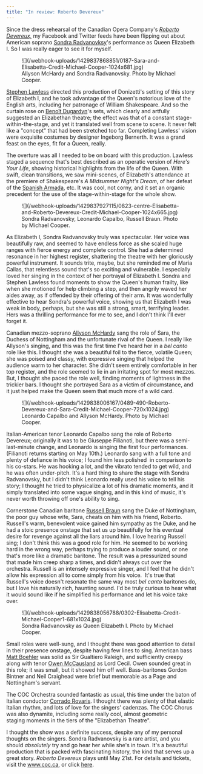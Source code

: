 ```yaml
---
title: "In review: Roberto Devereux"
---
```


Since the dress rehearsal of the Canadian Opera Company's [_Roberto Devereux,_](http://www.coc.ca/PerformancesAndTickets/1314Season/RobertoDevereux.aspx) my Facebook and Twitter feeds have been flipping out about American soprano [Sondra Radvanovksy](http://www.sondraradvanovsky.com/)'s performance as Queen Elizabeth I. So I was really eager to see it for myself.

<figure data-type="image">
![](/webhook-uploads/1429837868851/0187-Sara-and-Elisabetta-Credit-Michael-Cooper-1024x681.jpg)
<figcaption>Allyson McHardy and Sondra Radvanovsky. Photo by Michael Cooper.</figcaption>
</figure>

[Stephen Lawless](http://www.askonasholt.co.uk/artists/directors/stephen-lawless) directed this production of Donizetti's setting of this story of Elizabeth I, and he took advantage of the Queen's notorious love of the English arts, including her patronage of William Shakespeare. And so the curtain rose on [Benoît Dugardyn](http://www.b-dugardyn.be/)'s sets, which clearly and artfully suggested an Elizabethan theatre; the effect was that of a constant stage-within-the-stage, and yet it translated well from scene to scene. It never felt like a "concept" that had been stretched too far. Completing Lawless' vision were exquisite costumes by designer Ingeborg Bernerth. It was a grand feast on the eyes, fit for a Queen, really.

The overture was all I needed to be on board with this production. Lawless staged a sequence that's best described as an operatic version of _Here's Your Life_, showing historical highlights from the life of the Queen. With swift, clean transitions, we saw mini-scenes, of Elizabeth's attendance at the premiere of Shakespeare's _A Midsummer Night's Dream_, of her defeat of the [Spanish Armada](http://en.wikipedia.org/wiki/Spanish_Armada), etc. It was cool, not corny, and it set an organic precedent for the use of the stage-within-stage for the whole show.
<figure data-type="image">
![](/webhook-uploads/1429837927115/0823-centre-Elisabetta-and-Roberto-Devereux-Credit-Michael-Cooper-1024x665.jpg)
<figcaption>Sondra Radvanovsky, Leonardo Capalbo, Russell Braun. Photo by Michael Cooper.</figcaption>
</figure>

As Elizabeth I, Sondra Radvanovsky truly was spectacular. Her voice was beautifully raw, and seemed to have endless force as she scaled huge ranges with fierce energy and complete control. She had a determined resonance in her highest register, shattering the theatre with her gloriously powerful instrument. It sounds trite, maybe, but she reminded me of Maria Callas, that relentless sound that's so exciting and vulnerable. I especially loved her singing in the context of her portrayal of Elizabeth I. Sondra and Stephen Lawless found moments to show the Queen's human frailty, like when she motioned for help climbing a step, and then angrily waved her aides away, as if offended by their offering of their arm. It was wonderfully effective to hear Sondra's powerful voice, showing us that Elizabeth I was weak in body, perhaps, but she was still a strong, smart, terrifying leader. Hers was a thrilling performance for me to see, and I don't think I'll ever forget it.

Canadian mezzo-soprano [Allyson McHardy](http://www.allysonmchardy.com/) sang the role of Sara, the Duchess of Nottingham and the unfortunate rival of the Queen. I really like Allyson's singing, and this was the first time I've heard her in a _bel canto_ role like this. I thought she was a beautiful foil to the fierce, volatile Queen; she was poised and classy, with expressive singing that helped the audience warm to her character. She didn't seem entirely comfortable in her top register, and the role seemed to lie in an irritating spot for most mezzos. But, I thought she paced the role well, finding moments of lightness in the trickier bars. I thought she portrayed Sara as a victim of circumstance, and it just helped make the Queen seem that much more of a wild card.

<figure data-type="image">
![](/webhook-uploads/1429838006167/0489-490-Roberto-Devereux-and-Sara-Credit-Michael-Cooper-720x1024.jpg)
<figcaption>Leonardo Capalbo and Allyson McHardy. Photo by Michael Cooper.</figcaption>
</figure>

Italian-American tenor Leonardo Capalbo sang the role of Roberto Devereux; originally it was to be Giuseppe Filianoti, but there was a semi-last-minute change, and Leonardo is singing the first four performances. (Filianoti returns starting on May 10th.) Leonardo sang with a full tone and plenty of defiance in his voice; I found him less polished  in comparison to his co-stars. He was hooking a lot, and the vibrato tended to get wild, and he was often under-pitch. It's a hard thing to share the stage with Sondra Radvanovsky, but I didn't think Leonardo really used his voice to tell his story; I thought he tried to physicalize a lot of his dramatic moments, and it simply translated into some vague singing, and in this kind of music, it's never worth throwing off one's ability to sing.

Cornerstone Canadian baritone [Russell Braun](http://www.russellbraun.com/) sang the Duke of Nottingham, the poor guy whose wife, Sara, cheats on him with his friend, Roberto. Russell's warm, benevolent voice gained him sympathy as the Duke, and he had a stoic presence onstage that set us up beautifully for his eventual desire for revenge against all the liars around him. I love hearing Russell sing; I don't think this was a good role for him. He seemed to be working hard in the wrong way, perhaps trying to produce a louder sound, or one that's more like a dramatic baritone. The result was a pressurized sound that made him creep sharp a times, and didn't always cut over the orchestra. Russell is an intensely expressive singer, and I feel that he didn't allow his expression all to come simply from his voice.  It's true that Russell's voice doesn't resonate the same way most _bel canto_ baritones do, but I love his naturally rich, haunting sound. I'd be truly curious to hear what it would sound like if he simplified his performance and let his voice take over.

<figure data-type="image">
![](/webhook-uploads/1429838056788/0302-Elisabetta-Credit-Michael-Cooper1-681x1024.jpg)
<figcaption>Sondra Radvanovsky as Queen Elizabeth I. Photo by Michael Cooper.</figcaption>
</figure>

Small roles were well-sung, and I thought there was good attention to detail in their presence onstage, despite having few lines to sing. American bass [Matt Boehler](http://www.mattboehler.com/) was solid as Sir Gualtiero Raleigh, and sufficiently creepy along with tenor [Owen McCausland](http://www.coc.ca/ExploreAndLearn/NewToOpera/OnlineLearningCentre/ParlandoTheCOCBlog.aspx?EntryID=24213) as Lord Cecil. Owen sounded great in this role; it was small, but it showed him off well. Bass-baritones Gordon Bintner and Neil Craighead were brief but memorable as a Page and Nottingham's servant.

The COC Orchestra sounded fantastic as usual, this time under the baton of Italian conductor [Corrado Rovaris](http://www.opus3artists.com/artists/corrado-rovaris). I thought there was plenty of that elastic Italian rhythm, and lots of love for the singers' cadenzas. The COC Chorus was also dynamite, including some really cool, almost geometric staging moments in the tiers of the "Elizabethan Theatre".

I thought the show was a definite success, despite any of my personal thoughts on the singers. Sondra Radvanovsky is a rare artist, and you should _absolutely_ try and go hear her while she's in town. It's a beautiful production that is packed with fascinating history, the kind that serves up a great story. _Roberto Devereux_ plays until May 21st. For details and tickets, visit the www.coc.ca, or click [here](http://www.coc.ca/PerformancesAndTickets/1314Season/RobertoDevereux.aspx).
